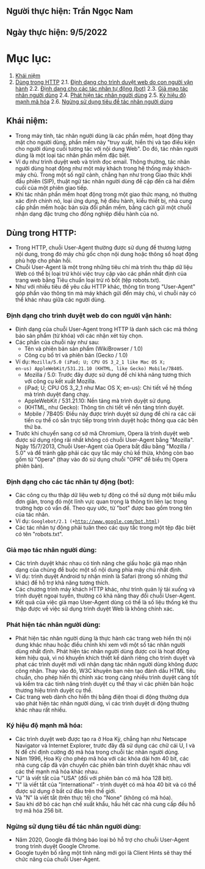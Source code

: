 ## Người thực hiện: Trần Ngọc Nam
## Ngày thực hiện: 9/5/2022

# Mục lục:
1. [Khái niệm](#1)
2. [Dùng trong HTTP](#2)
   2.1. [Định dạng cho trình duyệt web do con người vận hành](#3)
   2.2. [Định dạng cho các tác nhân tự động (bot)](#4)
   2.3. [Giả mạo tác nhân người dùng](#5)
   2.4. [Phát hiện tác nhân người dùng](#6)
   2.5. [Ký hiệu độ mạnh mã hóa](#7)
   2.6. [Ngừng sử dụng tiêu đề tác nhân người dùng](#8) 

## Khái niệm:<a name=#1></a>
- Trong máy tính, tác nhân người dùng là các phần mềm, hoạt động thay mặt cho người dùng, phần mềm này "truy xuất, hiển thị và tạo điều kiện cho người dùng cuối tương tác với nội dung Web". Do đó, tác nhân người dùng là một loại tác nhân phần mềm đặc biệt.
- Ví dụ như trình duyệt web và trình đọc email. Thông thường, tác nhân người dùng hoạt động như một máy khách trong hệ thống máy khách-máy chủ. Trong một số ngữ cảnh, chẳng hạn như trong Giao thức khởi đầu phiên (SIP), thuật ngữ tác nhân người dùng đề cập đến cả hai điểm cuối của một phiên giao tiếp.
- Khi tác nhân phần mềm hoạt động trong một giao thức mạng, nó thường xác định chính nó, loại ứng dụng, hệ điều hành, kiểu thiết bị, nhà cung cấp phần mềm hoặc bản sửa đổi phần mềm, bằng cách gửi một chuỗi nhận dạng đặc trưng cho đồng nghiệp điều hành của nó.

## Dùng trong HTTP:<a name=#2></a>
- Trong HTTP, chuỗi User-Agent thường được sử dụng để thương lượng nội dung, trong đó máy chủ gốc chọn nội dung hoặc thông số hoạt động phù hợp cho phản hồi.
- Chuỗi User-Agent là một trong những tiêu chí mà trình thu thập dữ liệu Web có thể bị loại trừ khỏi việc truy cập vào các phần nhất định của trang web bằng Tiêu chuẩn loại trừ rô bốt (tệp robots.txt).
- Như với nhiều tiêu đề yêu cầu HTTP khác, thông tin trong "User-Agent" góp phần vào thông tin mà máy khách gửi đến máy chủ, vì chuỗi này có thể khác nhau giữa các người dùng.
  
### Định dạng cho trình duyệt web do con người vận hành:<a name=#3></a>
- Định dạng của chuỗi User-Agent trong HTTP là danh sách các mã thông báo sản phẩm (từ khóa) với các nhận xét tùy chọn.
- Các phần của chuỗi này như sau:
  - Tên và phiên bản sản phẩm (WikiBrowser / 1.0)
  - Công cụ bố trí và phiên bản (Gecko / 1.0)
- Ví dụ: <code>Mozilla/5.0 (iPad; U; CPU OS 3_2_1 like Mac OS X; en-us) AppleWebKit/531.21.10 (KHTML, like Gecko) Mobile/7B405</code>.
  - Mozilla / 5.0: Trước đây được sử dụng để chỉ khả năng tương thích với công cụ kết xuất Mozilla.
  - (iPad; U; CPU OS 3_2_1 như Mac OS X; en-us): Chi tiết về hệ thống mà trình duyệt đang chạy.
  - AppleWebKit / 531.21.10: Nền tảng mà trình duyệt sử dụng.
  - (KHTML, như Gecko): Thông tin chi tiết về nền tảng trình duyệt.
  - Mobile / 7B405: Điều này được trình duyệt sử dụng để chỉ ra các cải tiến cụ thể có sẵn trực tiếp trong trình duyệt hoặc thông qua các bên thứ ba.
- Trước khi chuyển sang cơ sở mã Chromium, Opera là trình duyệt web được sử dụng rộng rãi nhất không có chuỗi User-Agent bằng "Mozilla". Ngày 15/7/2013, Chuỗi User-Agent của Opera bắt đầu bằng "Mozilla / 5.0" và để tránh gặp phải các quy tắc máy chủ kế thừa, không còn bao gồm từ "Opera" (thay vào đó sử dụng chuỗi "OPR" để biểu thị Opera phiên bản).

### Định dạng cho các tác nhân tự động (bot):<a name=#4></a>
- Các công cụ thu thập dữ liệu web tự động có thể sử dụng một biểu mẫu đơn giản, trong đó một lĩnh vực quan trọng là thông tin liên lạc trong trường hợp có vấn đề. Theo quy ước, từ "bot" được bao gồm trong tên của tác nhân.
- Ví dụ: <code>Googlebot/2.1 (+http://www.google.com/bot.html)</code>
- Các tác nhân tự động phải tuân theo các quy tắc trong một tệp đặc biệt có tên "robots.txt".
  
### Giả mạo tác nhân người dùng:<a name=#5></a>
- Các trình duyệt khác nhau có tính năng che giấu hoặc giả mạo nhận dạng của chúng để buộc một số nội dung phía máy chủ nhất định.
- Ví dụ: trình duyệt Android tự nhận mình là Safari (trong số những thứ khác) để hỗ trợ khả năng tương thích.
- Các chương trình máy khách HTTP khác, như trình quản lý tải xuống và trình duyệt ngoại tuyến, thường có khả năng thay đổi chuỗi User-Agent.
- Kết quả của việc giả mạo User-Agent dùng có thể là số liệu thống kê thu thập được về việc sử dụng trình duyệt Web là không chính xác.

### Phát hiện tác nhân người dùng:<a name=#6></a>
- Phát hiện tác nhân người dùng là thực hành các trang web hiển thị nội dung khác nhau hoặc điều chỉnh khi xem với một số tác nhân người dùng nhất định. Phát hiện tác nhân người dùng được coi là hoạt động kém hiệu quả, vì nó khuyến khích thiết kế dành riêng cho trình duyệt và phạt các trình duyệt mới với nhận dạng tác nhân người dùng không được công nhận. Thay vào đó, W3C khuyên bạn nên tạo đánh dấu HTML tiêu chuẩn, cho phép hiển thị chính xác trong càng nhiều trình duyệt càng tốt và kiểm tra các tính năng trình duyệt cụ thể thay vì các phiên bản hoặc thương hiệu trình duyệt cụ thể.
- Các trang web dành cho hiển thị bằng điện thoại di động thường dựa vào phát hiện tác nhân người dùng, vì các trình duyệt di động thường khác nhau rất nhiều.

### Ký hiệu độ mạnh mã hóa:<a name=#7></a>
- Các trình duyệt web được tạo ra ở Hoa Kỳ, chẳng hạn như Netscape Navigator và Internet Explorer, trước đây đã sử dụng các chữ cái U, I và N để chỉ định cường độ mã hóa trong chuỗi tác nhân người dùng.
- Năm 1996, Hoa Kỳ cho phép mã hóa với các khóa dài hơn 40 bit, các nhà cung cấp đã vận chuyển các phiên bản trình duyệt khác nhau với các thế mạnh mã hóa khác nhau.
- "U" là viết tắt của "USA" (đối với phiên bản có mã hóa 128 bit).
- "I" là viết tắt của "International" - trình duyệt có mã hóa 40 bit và có thể được sử dụng ở bất cứ đâu trên thế giới.
- Và "N" là viết tắt (trên thực tế) cho "None" (không có mã hóa).
- Sau khi dỡ bỏ các hạn chế xuất khẩu, hầu hết các nhà cung cấp đều hỗ trợ mã hóa 256 bit.

### Ngừng sử dụng tiêu đề tác nhân người dùng:<a name=#8></a>
- Năm 2020, Google đã thông báo loại bỏ hỗ trợ cho chuỗi User-Agent trong trình duyệt Google Chrome.
- Google tuyên bố rằng một tính năng mới gọi là Client Hints sẽ thay thế chức năng của chuỗi User-Agent.